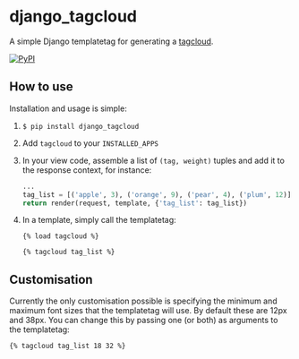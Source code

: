 # django_tagcloud

A simple Django templatetag for generating a [tagcloud](https://en.wikipedia.org/wiki/Tag_cloud).

[![PyPI](https://img.shields.io/pypi/v/nine.svg)](https://pypi.python.org/pypi/django_tagcloud)

## How to use

Installation and usage is simple:

1. `$ pip install django_tagcloud`

2. Add `tagcloud` to your `INSTALLED_APPS`

3. In your view code, assemble a list of `(tag, weight)` tuples and add it to the response context, for instance:

   ```python
   ...
   tag_list = [('apple', 3), ('orange', 9), ('pear', 4), ('plum', 12)]
   return render(request, template, {'tag_list': tag_list})
   ```

4. In a template, simply call the templatetag:

   ```django
   {% load tagcloud %}

   {% tagcloud tag_list %}
   ```

## Customisation

Currently the only customisation possible is specifying the minimum and maximum
font sizes that the templatetag will use. By default these are 12px and 38px.
You can change this by passing one (or both) as arguments to the templatetag:

```django
{% tagcloud tag_list 18 32 %}
```
